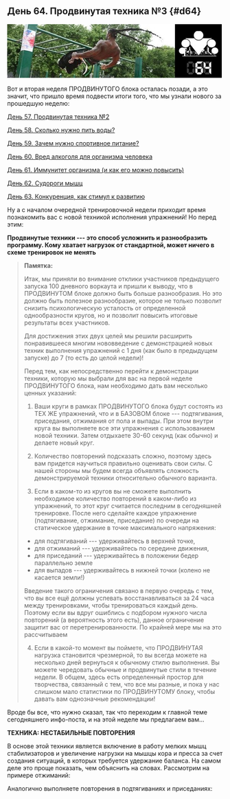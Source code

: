 ## День 64. Продвинутая техника №3 {#d64}

![](src/img/64.jpg)

Вот и вторая неделя ПРОДВИНУТОГО блока осталась позади, а это значит, что пришло время подвести итоги того, что мы узнали нового за прошедшую неделю: 

[День 57. Продвинутая техника №2](#d57)

[День 58. Сколько нужно пить воды?](#d58)

[День 59. Зачем нужно спортивное питание?](#d59)

[День 60. Вред алкоголя для организма человека](#d60)

[День 61. Иммунитет организма (и как его можно повысить)](#d61)

[День 62. Судороги мышц](#d62)

[День 63. Конкуренция, как стимул к развитию](#d63)

Ну а с началом очередной тренировочной недели приходит время познакомить вас с новой техникой исполнения упражнений! Но перед этим: 

**Продвинутые техники --- это способ усложнить и разнообразить программу. Кому хватает нагрузок от стандартной, может ничего в схеме тренировок не менять** 

> **Памятка:**
>
> Итак, мы приняли во внимание отклики участников предыдущего запуска 100 дневного воркаута и пришли к выводу, что в ПРОДВИНУТОМ блоке должно быть больше разнообразия. Но это должно быть полезное разнообразие, которое не только позволит снизить психологическую усталость от определенной однообразности кругов, но и позволит повысить итоговые результаты всех участников. 
> 
> Для достижения этих двух целей мы решили расширить понравившееся многим нововведение с демонстрацией новых техник выполнения упражнений с 1 дня (как было в предыдущем запуске) до 7 (то есть до целой недели)! 
> 
> Перед тем, как непосредственно перейти к демонстрации техники, которую мы выбрали для вас на первой неделе ПРОДВИНУТОГО блока, нам необходимо дать вам несколько ценных указаний: 
> 
> 1. Ваши круги в рамках ПРОДВИНУТОГО блока будут состоять из ТЕХ ЖЕ упражнений, что и в БАЗОВОМ блоке --- подтягивания, приседания, отжимания от пола и выпады. При этом внутри круга вы выполняете все эти упражнения с использованием новой техники. Затем отдыхаете 30-60 секунд (как обычно) и делаете новый круг. 
> 
> 2. Количество повторений подсказать сложно, поэтому здесь вам придется научиться правильно оценивать свои силы. С нашей стороны мы будем всегда объявлять сложность демонстрируемой техники относительно обычного варианта. 
> 
> 3. Если в каком-то из кругов вы не сможете выполнить необходимое количество повторений в каком-либо из упражнений, то этот круг считается последним в сегодняшней тренировке. После него сделайте каждое упражнение (подтягивание, отжимание, приседание) по очереди на статическое удержание в точке максимального напряжения: 
> 
> - для подтягиваний --- удерживайтесь в верхней точке, 
> - для отжиманий --- удерживайтесь по середине движения, 
> - для приседаний --- удерживайтесь в положении бедер параллельно земле 
> - для выпадов --- удерживайтесь в нижней точки (колено не касается земли!) 
> 
> Введение такого ограничения связано в первую очередь с тем, что вы все ещё должны успевать восстанавливаться за 24 часа между тренировками, чтобы тренироваться каждый день. Поэтому если вы вдруг ошиблись с подбором нужного числа повторений (а вероятность этого есть), данное ограничение защитит вас от перетренированности. По крайней мере мы на это рассчитываем 
> 
> 4. Если в какой-то момент вы поймете, что ПРОДВИНУТАЯ нагрузка становится чрезмерной, то вы всегда можете на несколько дней вернуться к обычному стилю выполнения. Вы можете чередовать обычные и продвинутые стили в течение недели. В общем, здесь есть определенный простор для творчества, связанный с тем, что все мы разные, и пока у нас слишком мало статистики по ПРОДВИНУТОМУ блоку, чтобы давать вам однозначные рекомендации!

Вроде бы все, что нужно сказал, так что переходим к главной теме сегодняшнего инфо-поста, и на этой неделе мы предлагаем вам... 

**ТЕХНИКА: НЕСТАБИЛЬНЫЕ ПОВТОРЕНИЯ** 

В основе этой техники является включение в работу мелких мышц стабилизаторов и увеличение нагрузки на мышцы кора и пресса за счет создания ситуаций, в которых требуется удержание баланса. На самом деле это проще показать, чем объяснить на словах. Рассмотрим на примере отжиманий: 

Аналогично выполняете повторения в подтягиваниях и приседаниях: 

